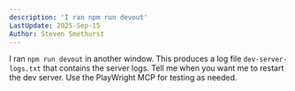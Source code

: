 ```yaml
---
description: 'I ran npm run devout'
LastUpdate: 2025-Sep-15
Author: Steven Smethurst
---
```


I ran `npm run devout` in another window. This produces a log file `dev-server-logs.txt` that contains the server logs. Tell me when you want me to restart the dev server. Use the PlayWright MCP for testing as needed.
